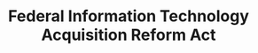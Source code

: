 ---
# This topic lives at
# https://digital.gov/topics/federal-information-technology-acquisition-reform-act

slug: "federal-information-technology-acquisition-reform-act"

# Topic Title
title: "Federal Information Technology Acquisition Reform Act"

# description — keep it short and clear
summary: ""


# Weight
weight: 1

# For more information on managing topics,
# see https://github.com/GSA/digitalgov.gov/wiki
---